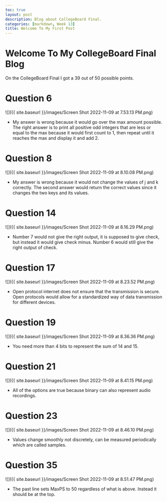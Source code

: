 ```yaml
---
toc: true
layout: post
description: Blog about CollegeBoard Final.
categories: [markdown, Week 13]
title: Welcome To My First Post
---
```

# Welcome To My CollegeBoard Final Blog


On the CollegeBoard Final I got a 39 out of 50 possible points. 

# Question 6

![]({{ site.baseurl }}/images/Screen Shot 2022-11-09 at 7.53.13 PM.png)

- My answer is wrong because it would go over the max amount possible. The right answer is to print all positive odd integers that are less or equal to the max because it would first count to 1, then repeat until it reaches the max and display it and add 2.

# Question 8

![]({{ site.baseurl }}/images/Screen Shot 2022-11-09 at 8.10.08 PM.png)

- My answer is wrong because it would not change the values of j and k correctly. The second answer would return the correct values since it changes the two keys and its values. 

# Question 14

![]({{ site.baseurl }}/images/Screen Shot 2022-11-09 at 8.16.29 PM.png)

- Number 7 would not give the right output, it is supposed to give check, but instead it would give check minus. Number 6 would still give the right output of check.

# Question 17

![]({{ site.baseurl }}/images/Screen Shot 2022-11-09 at 8.23.52 PM.png)

- Open protocol internet does not ensure that the transmission is secure. Open protocols would allow for a standardized way of data transmission for different devices.

# Question 19

![]({{ site.baseurl }}/images/Screen Shot 2022-11-09 at 8.36.36 PM.png)

- You need more than 4 bits to represent the sum of 14 and 15.

# Question 21

![]({{ site.baseurl }}/images/Screen Shot 2022-11-09 at 8.41.15 PM.png)

- All of the options are true because binary can also represent audio recordings.

# Question 23

![]({{ site.baseurl }}/images/Screen Shot 2022-11-09 at 8.46.10 PM.png)

- Values change smoothly not discretely, can be measured periodically which are called samples. 

# Question 35

![]({{ site.baseurl }}/images/Screen Shot 2022-11-09 at 8.51.47 PM.png)

- The past line sets MaxPS to 50 regardless of what is above. Instead it should be at the top. 

